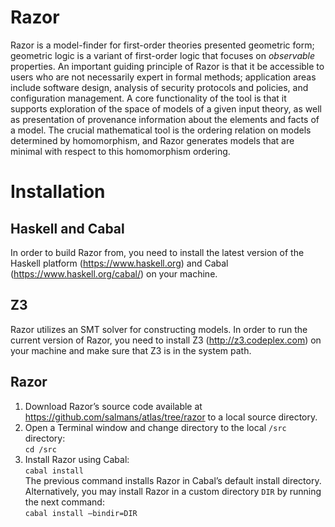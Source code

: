 Razor
=====
Razor is a model-finder for first-order theories presented geometric form; geometric logic is a variant of first-order logic that focuses on *observable* properties. An important guiding principle of Razor is that it be accessible to users who are not necessarily expert in formal methods; application areas include software design, analysis of security protocols and policies, and configuration management. 
A core functionality of the tool is that it supports exploration of the space of models of a given input theory, as well as presentation of provenance information about the elements and facts of a model. The crucial mathematical tool is the ordering relation on models determined by homomorphism, and Razor generates models that are minimal with respect to this homomorphism ordering.

# Installation
## Haskell and Cabal
In order to build Razor from, you need to install the latest version of the Haskell platform (https://www.haskell.org) and Cabal (https://www.haskell.org/cabal/) on your machine.
## Z3
Razor utilizes an SMT solver for constructing models. In order to run the current version of Razor, you need to install Z3 (http://z3.codeplex.com) on your machine and make sure that Z3 is in the system path.
## Razor
1. Download Razor’s source code available at https://github.com/salmans/atlas/tree/razor to a local source directory.
2. Open a Terminal window and change directory to the local `/src` directory:
<br> `cd /src`
3. Install Razor using Cabal:
<br>`cabal install`
<br> The previous command installs Razor in Cabal’s default install directory. Alternatively, you may install Razor in a custom directory `DIR` by running the next command:
<br> `cabal install —bindir=DIR`

